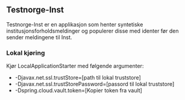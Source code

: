 ## Testnorge-Inst
Testnorge-Inst er en applikasjon som henter syntetiske institusjonsforholdsmeldinger og populerer disse med identer før den sender meldingene til Inst.

### Lokal kjøring
Kjør LocalApplicationStarter med følgende argumenter:
 - -Djavax.net.ssl.trustStore=[path til lokal truststore]
 - -Djavax.net.ssl.trustStorePassword=[passord til lokal truststore]
 - -Dspring.cloud.vault.token=[Kopier token fra vault]
